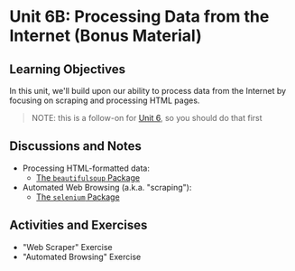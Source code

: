 # Unit 6B: Processing Data from the Internet (Bonus Material)

## Learning Objectives

In this unit, we'll build upon our ability to process data from the Internet by focusing on scraping and processing HTML pages.

> NOTE: this is a follow-on for [Unit 6](/units/unit-6.md), so you should do that first

## Discussions and Notes

  + Processing HTML-formatted data:
    + [The `beautifulsoup` Package](/notes/python/packages/beautifulsoup.md)
  + Automated Web Browsing (a.k.a. "scraping"):
    + [The `selenium` Package](/notes/python/packages/selenium.md)

## Activities and Exercises

  + "Web Scraper" Exercise
  + "Automated Browsing" Exercise

